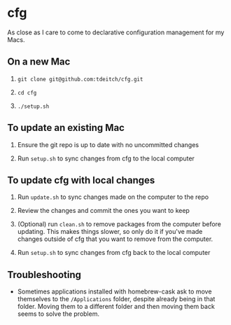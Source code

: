 # cfg

As close as I care to come to declarative configuration management for my Macs.

## On a new Mac

1. `git clone git@github.com:tdeitch/cfg.git`

2. `cd cfg`

3. `./setup.sh`

## To update an existing Mac

1. Ensure the git repo is up to date with no uncommitted changes

2. Run `setup.sh` to sync changes from cfg to the local computer

## To update cfg with local changes

1. Run `update.sh` to sync changes made on the computer to the repo

2. Review the changes and commit the ones you want to keep

3. (Optional) run `clean.sh` to remove packages from the computer before
   updating. This makes things slower, so only do it if you've made changes
   outside of cfg that you want to remove from the computer.

4. Run `setup.sh` to sync changes from cfg back to the local computer

## Troubleshooting

* Sometimes applications installed with homebrew-cask ask to move themselves to
  the `/Applications` folder, despite already being in that folder. Moving them
  to a different folder and then moving them back seems to solve the problem.

